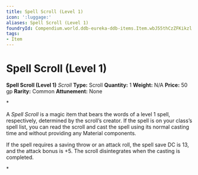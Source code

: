 ```yaml
---
title: Spell Scroll (Level 1)
icon: ':luggage:'
aliases: Spell Scroll (Level 1)
foundryId: Compendium.world.ddb-eureka-ddb-items.Item.wbJ55thCzZFKikzl
tags:
- Item
---
```


# Spell Scroll (Level 1)

**Spell Scroll (Level 1)**
_Scroll_
**Type:** Scroll
**Quantity:** 1
**Weight:** N/A
**Price:** 50 gp
**Rarity:** Common
**Attunement:** None

*<p>A *Spell Scroll* is a magic item that bears the words of a level 1 spell, respectively, determined by the scroll’s creator. If the spell is on your class’s spell list, you can read the scroll and cast the spell using its normal casting time and without providing any Material components.

If the spell requires a saving throw or an attack roll, the spell save DC is 13, and the attack bonus is +5. The scroll disintegrates when the casting is completed.</p>*